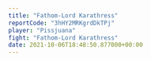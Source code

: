 ```yaml
---
title: "Fathom-Lord Karathress"
reportCode: "3hHY2MRKgrdDkTPj"
player: "Pissjuana"
fight: "Fathom-Lord Karathress"
date: 2021-10-06T18:48:50.877000+00:00
---
```


